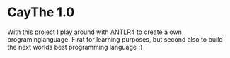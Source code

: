 # CayThe 1.0

With  this  project  I  play  around   with  [ANTLR4][antlr]  to  create  a  own
programinglanguage. Firat  for learning purposes,  but second also to  build the
next worlds best programming language ;)

[antlr]:    http://www.antlr.org/
